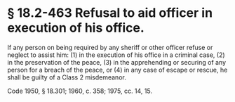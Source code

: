 # § 18.2-463 Refusal to aid officer in execution of his office.

<p>If any person on being required by any sheriff or other officer refuse or neglect to assist him: (1) in the execution of his office in a criminal case, (2) in the preservation of the peace, (3) in the apprehending or securing of any person for a breach of the peace, or (4) in any case of escape or rescue, he shall be guilty of a Class 2 misdemeanor.</p><p>Code 1950, § 18.301; 1960, c. 358; 1975, cc. 14, 15.</p>
